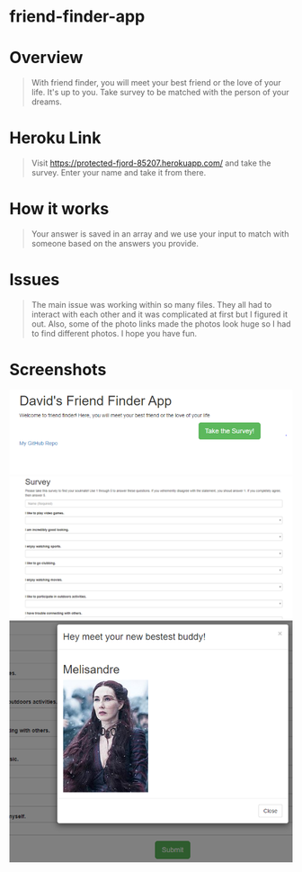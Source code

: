 # friend-finder-app

# Overview
>With friend finder, you will meet your best friend or the love of your life. It's up to you. Take survey to be matched with the person of your dreams.

# Heroku Link
>Visit  https://protected-fjord-85207.herokuapp.com/
and take the survey. Enter your name and take it from there.


# How it works
>Your answer is saved in an array and we use your input to match with someone based on the answers you provide. 

# Issues
>The main issue was working within so many files. They all had to interact with each other and it was complicated at first but I figured it out. Also, some of the photo links made the photos look huge so I had to find different photos.
I hope you have fun.

# Screenshots

![Screenshot 1](app/public/images/snip1.PNG)
![Screenshot 2](app/public/images/snip2.PNG)
![Screenshot 3](app/public/images/snip3.PNG)


